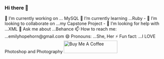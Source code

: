 ### Hi there 👋

<!--
**emihhorn/emihhorn** is a ✨ _special_ ✨ repository because its `README.md` (this file) appears on your GitHub profile.

Here are some ideas to get you started:   --!>

🔭 I’m currently working on ... MySQL
🌱 I’m currently learning ...Ruby
- 👯 I’m looking to collaborate on ...my Capstone Project
- 🤔 I’m looking for help with ...XML
💬 Ask me about ...Behance
📫 How to reach me: ...emilyhopehorn@gmail.com
😄 Pronouns: ...She, Her
⚡ Fun fact: ...I LOVE Photoshop and Photography



<a href="https://www.buymeacoffee.com/roniemartinez" target="_blank"><img src="https://cdn.buymeacoffee.com/buttons/default-orange.png" alt="Buy Me A Coffee" height="41" width="174"></a>

